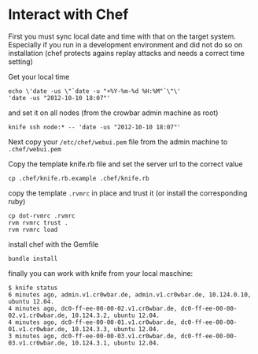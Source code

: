# Interact with Chef #

First you must sync local date and time with that on the target system. Especially if you run in a development environment and did not do so on installation (chef protects agains replay attacks and needs a correct time setting) 

Get your local time 

    echo \'date -us \"`date -u "+%Y-%m-%d %H:%M"`\"\' 
    'date -us "2012-10-10 18:07"'

and set it on all nodes (from the crowbar admin machine as root)

    knife ssh node:* -- 'date -us "2012-10-10 18:07"'

Next copy your `/etc/chef/webui.pem` file from the admin machine to `.chef/webui.pem`

Copy the template knife.rb file and set the server url to the correct value

    cp .chef/knife.rb.example .chef/knife.rb 

copy the template `.rvmrc` in place and trust it (or install the corresponding ruby)

    cp dot-rvmrc .rvmrc
    rvm rvmrc trust .
    rvm rvmrc load

install chef with the Gemfile 

    bundle install

finally you can work with knife from your local maschine:

    $ knife status
    6 minutes ago, admin.v1.cr0wbar.de, admin.v1.cr0wbar.de, 10.124.0.10, ubuntu 12.04.
    4 minutes ago, dc0-ff-ee-00-00-02.v1.cr0wbar.de, dc0-ff-ee-00-00-02.v1.cr0wbar.de, 10.124.3.2, ubuntu 12.04.
    4 minutes ago, dc0-ff-ee-00-00-01.v1.cr0wbar.de, dc0-ff-ee-00-00-01.v1.cr0wbar.de, 10.124.3.3, ubuntu 12.04.
    3 minutes ago, dc0-ff-ee-00-00-03.v1.cr0wbar.de, dc0-ff-ee-00-00-03.v1.cr0wbar.de, 10.124.3.1, ubuntu 12.04. 